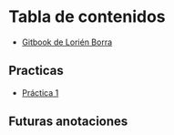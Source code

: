 # Tabla de contenidos

* [Gitbook de Lorién Borra](README.md)

## Practicas

* [Práctica 1](practica1.md)

## Futuras anotaciones


